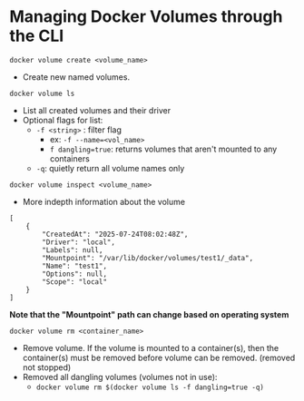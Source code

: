 # Managing Docker Volumes through the CLI

`docker volume create <volume_name>`
- Create new named volumes.

`docker volume ls`
- List all created volumes and their driver
- Optional flags for list:
    - `-f <string>` : filter flag 
        - ex: `-f --name=<vol_name>`
        - `f dangling=true`: returns volumes that aren't mounted to any containers
    - `-q`: quietly return all volume names only

`docker volume inspect <volume_name>`
- More indepth information about the volume
```
[
    {
        "CreatedAt": "2025-07-24T08:02:48Z",
        "Driver": "local",
        "Labels": null,
        "Mountpoint": "/var/lib/docker/volumes/test1/_data",
        "Name": "test1",
        "Options": null,
        "Scope": "local"
    }
]
```
**Note that the "Mountpoint" path can change based on operating system**

`docker volume rm <container_name>`
- Remove volume. If the volume is mounted to a container(s), then the container(s) must be removed before volume can be removed. (removed not stopped)
- Removed all dangling volumes (volumes not in use):
    - `docker volume rm $(docker volume ls -f dangling=true -q)`

